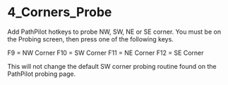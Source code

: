 # 4_Corners_Probe
Add PathPilot hotkeys to probe NW, SW, NE or SE corner.  You must be on the Probing screen, then press one of the following keys.

F9 = NW Corner
F10 = SW Corner
F11 = NE Corner
F12 = SE Corner

This will not change the default SW corner probing routine found on the PathPilot probing page.
